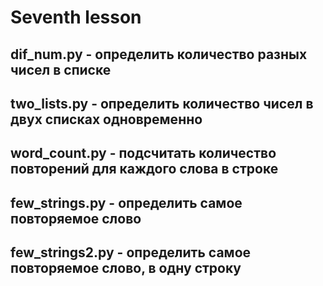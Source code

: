 # Seventh lesson
## dif_num.py - определить количество разных чисел в списке
## two_lists.py - определить количество чисел в двух списках одновременно
## word_count.py - подсчитать количество повторений для каждого слова в строке
## few_strings.py - определить самое повторяемое слово
## few_strings2.py - определить самое повторяемое слово, в одну строку